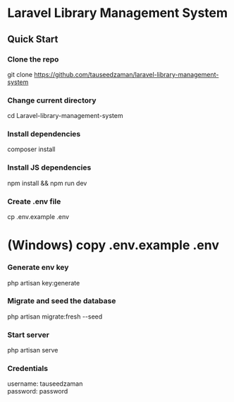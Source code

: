 # Laravel Library Management System

## Quick Start

### Clone the repo
git clone https://github.com/tauseedzaman/laravel-library-management-system

### Change current directory
cd Laravel-library-management-system

### Install dependencies
composer install

### Install JS dependencies
npm install && npm run dev

### Create .env file
cp .env.example .env
# (Windows) copy .env.example .env

### Generate env key
php artisan key:generate

### Migrate and seed the database
php artisan migrate:fresh --seed

### Start server
php artisan serve

### Credentials
username: tauseedzaman  
password: password
